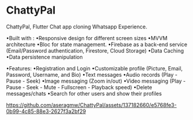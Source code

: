 # ChattyPal
ChattyPal, Flutter Chat app cloning Whatsapp Experience.

•Built with :
•Responsive design for different screen sizes
•MVVM architecture
•Bloc for state management.
•Firebase as a back-end service (Email/Password authentication, Firestore, Cloud Storage)
•Data Caching
•Data persistence manipulation

•Features:
•Registration and Login
•Customizable profile (Picture, Email, Password, Username, and Bio)
•Text messages
•Audio records (Play - Pause - Seek)
•Image messaging (Zoom in/out)
•Video messaging (Play - Pause - Seek - Mute - Fullscreen - Playback speed)
•Delete messages/chats
•Search for other users and show their profiles

https://github.com/aseragmw/ChattyPal/assets/137182660/e5768fe3-0b99-4c85-88e3-2627f3a2bf29


